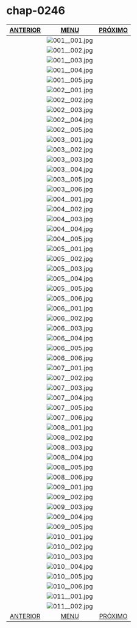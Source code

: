 # chap-0246
|[ANTERIOR](/chap-0245/readme.md)|[MENU](/readme.md)|[PRÓXIMO](/chap-0247/readme.md)|
 |:--:|:--:|:--:|
||![001__001.jpg](001__001.jpg)||
||![001__002.jpg](001__002.jpg)||
||![001__003.jpg](001__003.jpg)||
||![001__004.jpg](001__004.jpg)||
||![001__005.jpg](001__005.jpg)||
||![002__001.jpg](002__001.jpg)||
||![002__002.jpg](002__002.jpg)||
||![002__003.jpg](002__003.jpg)||
||![002__004.jpg](002__004.jpg)||
||![002__005.jpg](002__005.jpg)||
||![003__001.jpg](003__001.jpg)||
||![003__002.jpg](003__002.jpg)||
||![003__003.jpg](003__003.jpg)||
||![003__004.jpg](003__004.jpg)||
||![003__005.jpg](003__005.jpg)||
||![003__006.jpg](003__006.jpg)||
||![004__001.jpg](004__001.jpg)||
||![004__002.jpg](004__002.jpg)||
||![004__003.jpg](004__003.jpg)||
||![004__004.jpg](004__004.jpg)||
||![004__005.jpg](004__005.jpg)||
||![005__001.jpg](005__001.jpg)||
||![005__002.jpg](005__002.jpg)||
||![005__003.jpg](005__003.jpg)||
||![005__004.jpg](005__004.jpg)||
||![005__005.jpg](005__005.jpg)||
||![005__006.jpg](005__006.jpg)||
||![006__001.jpg](006__001.jpg)||
||![006__002.jpg](006__002.jpg)||
||![006__003.jpg](006__003.jpg)||
||![006__004.jpg](006__004.jpg)||
||![006__005.jpg](006__005.jpg)||
||![006__006.jpg](006__006.jpg)||
||![007__001.jpg](007__001.jpg)||
||![007__002.jpg](007__002.jpg)||
||![007__003.jpg](007__003.jpg)||
||![007__004.jpg](007__004.jpg)||
||![007__005.jpg](007__005.jpg)||
||![007__006.jpg](007__006.jpg)||
||![008__001.jpg](008__001.jpg)||
||![008__002.jpg](008__002.jpg)||
||![008__003.jpg](008__003.jpg)||
||![008__004.jpg](008__004.jpg)||
||![008__005.jpg](008__005.jpg)||
||![008__006.jpg](008__006.jpg)||
||![009__001.jpg](009__001.jpg)||
||![009__002.jpg](009__002.jpg)||
||![009__003.jpg](009__003.jpg)||
||![009__004.jpg](009__004.jpg)||
||![009__005.jpg](009__005.jpg)||
||![010__001.jpg](010__001.jpg)||
||![010__002.jpg](010__002.jpg)||
||![010__003.jpg](010__003.jpg)||
||![010__004.jpg](010__004.jpg)||
||![010__005.jpg](010__005.jpg)||
||![010__006.jpg](010__006.jpg)||
||![011__001.jpg](011__001.jpg)||
||![011__002.jpg](011__002.jpg)||
|[ANTERIOR](/chap-0245/readme.md)|[MENU](/readme.md)|[PRÓXIMO](/chap-0247/readme.md)|
